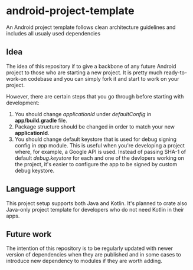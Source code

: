 # android-project-template
An Android project template follows clean architecture guidelines and includes all usualy used dependencies

## Idea
The idea of this repository if to give a backbone of any future Android project to those who are starting a new project. 
It is pretty much ready-to-work-on codebase and you can simply fork it and start to work on your project.

However, there are certain steps that you go through before starting with development:

1. You should change *applicationId* under *defaultConfig* in **app/build.gradle** file.
2. Package structure should be changed in order to match your new **applicationId**.
3. You should change default keystore that is used for debug signing config in *app* module. This is useful when you're developing a project where, for example, a Google API is used. Instead of passing SHA-1 of default *debug.keystore* for each and one of the devlopers working on the project, it's easier to configure the app to be signed by custom debug keystore.

## Language support
This project setup supports both Java and Kotlin. It's planned to crate also Java-only project template for developers who do not need Kotlin in their apps.

## Future work
The intention of this repository is to be regularly updated with newer version of dependencies when they are published and in some cases to introduce new dependency to modules if they are worth adding.

